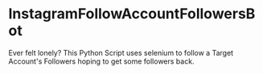 # InstagramFollowAccountFollowersBot
Ever felt lonely? This Python Script uses selenium to follow a Target Account's Followers hoping to get some followers back.
